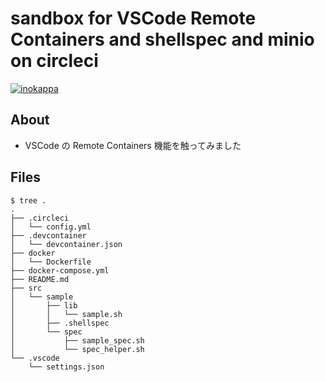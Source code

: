 # sandbox for VSCode Remote Containers and shellspec and minio on circleci
[![inokappa](https://circleci.com/gh/inokappa/vscode-remote-container-sandbox.svg?style=svg)](https://circleci.com/gh/inokappa/vscode-remote-container-sandbox)
## About

* VSCode の Remote Containers 機能を触ってみました

## Files

```
$ tree .
.
├── .circleci
│   └── config.yml
├── .devcontainer
│   └── devcontainer.json
├── docker
│   └── Dockerfile
├── docker-compose.yml
├── README.md
├── src
│   └── sample
│       ├── lib
│       │   └── sample.sh
│       ├── .shellspec
│       └── spec
│           ├── sample_spec.sh
│           └── spec_helper.sh
└── .vscode
    └── settings.json
```